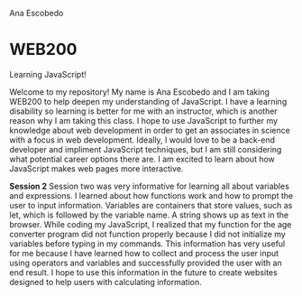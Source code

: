 Ana Escobedo
# WEB200
Learning JavaScript!

Welcome to my repository! My name is Ana Escobedo and I am taking WEB200 to help deepen my understanding of JavaScript. I have a learning disability so learning is better for me with an instructor, which is another reason why I am taking this class. I hope to use JavaScript to further my knowledge about web development in order to get an associates in science with a focus in web development. Ideally, I would love to be a back-end developer and impliment JavaScript techniques, but I am still considering what potential career options there are. I am excited to learn about how JavaScript makes web pages more interactive. 

<b>Session 2</b>
Session two was very informative for learning all about variables and expressions. I learned about how functions work and how to prompt the user to input information. Variables are containers that store values, such as let, which is followed by the variable name. A string shows up as text in the browser. While coding my JavaScript, I realized that my function for the age converter program did not function properly because I did not initialize my variables before typing in my commands. This information has very useful for me because I have learned how to collect and process the user input using operators and variables and successfully provided the user with an end result. I hope to use this information in the future to create websites designed to help users with calculating information. 
